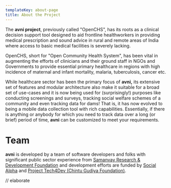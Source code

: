 ```yaml
---
templateKey: about-page
title: About the Project
---
```

The **avni project**, previously called "OpenCHS", has its roots as a clinical decision support tool designed to aid frontline healthworkers in providing medical prescription and sound advice in rural and remote areas of India where access to basic medical facilities is severely lacking.

OpenCHS, short for "Open Community Health System", has been vital in augmenting the efforts of clinicians and their ground staff in NGOs and Governments to provide essential primary healthcare in regions with high incidence of maternal and infant mortality, malaria, tuberculosis, cancer etc.

While healthcare sector has been the primary focus of **avni,** its extensive set of features and modular architecture also make it suitable for a broad set of use-cases and it is now being used for (surprisingly!) purposes like conducting screenings and surveys, tracking social welfare schemes of a community and even tracking data for dams! That is, it has now evolved to being a mobile data collection tool with rich capabilities. Essentially, if there is anything or anybody for which you need to track data over a long (or brief) period of time, **avni** can be customized to meet your requirements.

# Team

**avni** is developed by a team of software developers and folks with significant public sector experience from [Samanvay Research & Development Foundation](www.samanvayfoundation.org) and development efforts are funded by [Social Alpha](https://www.socialalpha.org/) and [Project Tech4Dev (Chintu Gudiya Foundation)](https://chintugudiya.org/tech4dev/).

// elaborate
